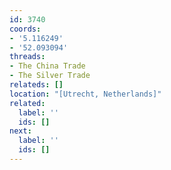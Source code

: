 ```yaml
---
id: 3740
coords:
- '5.116249'
- '52.093094'
threads:
- The China Trade
- The Silver Trade
relateds: []
location: "[Utrecht, Netherlands]"
related:
  label: ''
  ids: []
next:
  label: ''
  ids: []
---
```


